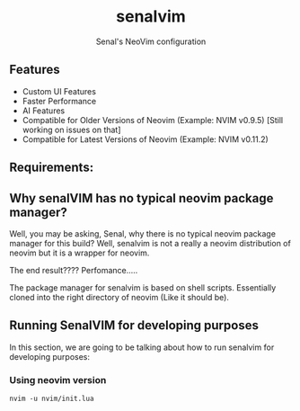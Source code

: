 # <div align="center">senalvim</div>

<div align="center">

Senal's NeoVim configuration

</div>

## Features 
- Custom UI Features
- Faster Performance
- AI Features
- Compatible for Older Versions of Neovim (Example: NVIM v0.9.5) [Still working on issues on that]
- Compatible for Latest Versions of Neovim (Example: NVIM v0.11.2)


## Requirements: 




## Why senalVIM has no typical neovim package manager?

Well, you may be asking, Senal, why there is no typical neovim package manager
for this build? Well, senalvim is not a really a neovim distribution of neovim
but it is a wrapper for neovim. 


The end result???? Perfomance.....

The package manager for senalvim is based on shell scripts. Essentially cloned into 
the right directory of neovim (Like it should be).



## Running SenalVIM for developing purposes

In this section, we are going to be talking about how to run senalvim
for developing purposes:

### Using neovim version

```shell
nvim -u nvim/init.lua
```
